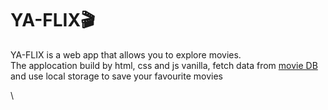 <h1>YA-FLIX🎬 </h1>
<p> YA-FLIX is a web app that allows you to explore movies. <br>
The applocation build by html, css and js vanilla, fetch data from <a href='https://developer.themoviedb.org/docs/getting-started'>movie DB</a> <br>
and use local storage to save your favourite movies</p>\

